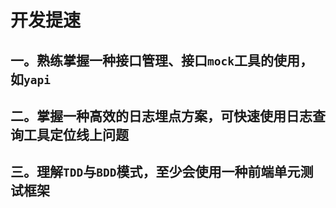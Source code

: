# 开发提速

## 一。熟练掌握一种接口管理、接口`mock`工具的使用，如`yapi`

## 二。掌握一种高效的日志埋点方案，可快速使用日志查询工具定位线上问题

## 三。理解`TDD`与`BDD`模式，至少会使用一种前端单元测试框架

